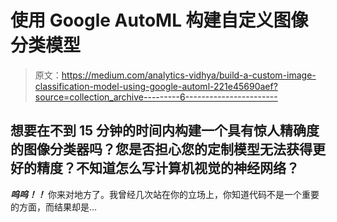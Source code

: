 # 使用 Google AutoML 构建自定义图像分类模型

> 原文：<https://medium.com/analytics-vidhya/build-a-custom-image-classification-model-using-google-automl-221e45690aef?source=collection_archive---------6----------------------->

## 想要在不到 15 分钟的时间内构建一个具有惊人精确度的图像分类器吗？您是否担心您的定制模型无法获得更好的精度？不知道怎么写计算机视觉的神经网络？

***呜呜！！*** 你来对地方了。我曾经几次站在你的立场上，你知道代码不是一个重要的方面，而结果却是…